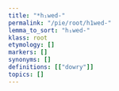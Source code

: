 ```yaml
---
title: "*h₁wed-"
permalink: "/pie/root/h1wed-"
lemma_to_sort: "h₁wed-"
klass: root
etymology: []
markers: []
synonyms: []
definitions: [["dowry"]]
topics: []
---
```

